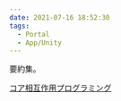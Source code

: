 ```yaml
---
date: 2021-07-16 18:52:30
tags:
  - Portal
  - App/Unity
---
```


要約集。

[コア相互作用プログラミング](コア相互作用プログラミング.md)
